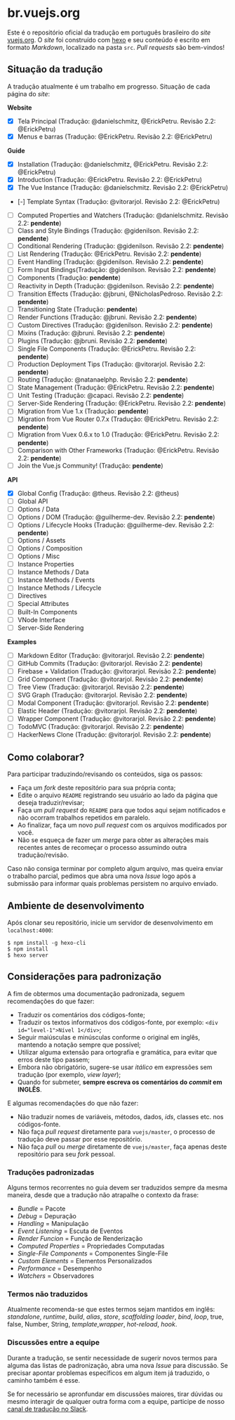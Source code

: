 # br.vuejs.org

Este é o repositório oficial da tradução em português brasileiro do _site_ [vuejs.org](http://www.vuejs.org/). O _site_ foi construído com [hexo](http://hexo.io/) e seu conteúdo é escrito em formato _Markdown_, localizado na pasta `src`. _Pull requests_ são bem-vindos!

## Situação da tradução

A tradução atualmente é um trabalho em progresso. Situação de cada página do _site_:

**Website**
- [x] Tela Principal (Tradução: @danielschmitz, @ErickPetru. Revisão 2.2: @ErickPetru)
- [x] Menus e barras (Tradução: @ErickPetru. Revisão 2.2: @ErickPetru)

**Guide**
- [X] Installation (Tradução: @danielschmitz, @ErickPetru. Revisão 2.2: @ErickPetru)
- [X] Introduction (Tradução: @ErickPetru. Revisão 2.2: @ErickPetru)
- [X] The Vue Instance (Tradução: @danielschmitz. Revisão 2.2: @ErickPetru)
- [-] Template Syntax (Tradução: @vitorarjol. Revisão 2.2: @ErickPetru)
- [ ] Computed Properties and Watchers (Tradução: @danielschmitz. Revisão 2.2: **pendente**)
- [ ] Class and Style Bindings (Tradução: @gidenilson. Revisão 2.2: **pendente**)
- [ ] Conditional Rendering (Tradução: @gidenilson. Revisão 2.2: **pendente**)
- [ ] List Rendering (Tradução: @ErickPetru. Revisão 2.2: **pendente**)
- [ ] Event Handling (Tradução: @gidenilson. Revisão 2.2: **pendente**)
- [ ] Form Input Bindings(Tradução: @gidenilson. Revisão 2.2: **pendente**)
- [ ] Components (Tradução: **pendente**)
- [ ] Reactivity in Depth (Tradução: @gidenilson. Revisão 2.2: **pendente**)
- [ ] Transition Effects (Tradução: @jbruni, @NicholasPedroso. Revisão 2.2: **pendente**)
- [ ] Transitioning State (Tradução: **pendente**)
- [ ] Render Functions (Tradução: @jbruni. Revisão 2.2: **pendente**)
- [ ] Custom Directives (Tradução: @gidenilson. Revisão 2.2: **pendente**)
- [ ] Mixins (Tradução: @jbruni. Revisão 2.2: **pendente**)
- [ ] Plugins (Tradução: @jbruni. Revisão 2.2: **pendente**)
- [ ] Single File Components (Tradução: @ErickPetru. Revisão 2.2: **pendente**)
- [ ] Production Deployment Tips (Tradução: @vitorarjol. Revisão 2.2: **pendente**)
- [ ] Routing (Tradução: @natanaelphp. Revisão 2.2: **pendente**)
- [ ] State Management (Tradução: @ErickPetru. Revisão 2.2: **pendente**)
- [ ] Unit Testing (Tradução: @capaci. Revisão 2.2: **pendente**)
- [ ] Server-Side Rendering (Tradução: @ErickPetru. Revisão 2.2: **pendente**)
- [ ] Migration from Vue 1.x (Tradução: **pendente**)
- [ ] Migration from Vue Router 0.7.x (Tradução: @ErickPetru. Revisão 2.2: **pendente**)
- [ ] Migration from Vuex 0.6.x to 1.0 (Tradução: @ErickPetru. Revisão 2.2: **pendente**)
- [ ] Comparison with Other Frameworks (Tradução: @ErickPetru. Revisão 2.2: **pendente**)
- [ ] Join the Vue.js Community! (Tradução: **pendente**)

**API**
- [x] Global Config (Tradução: @theus. Revisão 2.2: @theus)
- [ ] Global API
- [ ] Options / Data
- [ ] Options / DOM (Tradução: @guilherme-dev. Revisão 2.2: **pendente**)
- [ ] Options / Lifecycle Hooks (Tradução: @guilherme-dev. Revisão 2.2: **pendente**)
- [ ] Options / Assets
- [ ] Options / Composition
- [ ] Options / Misc
- [ ] Instance Properties
- [ ] Instance Methods / Data
- [ ] Instance Methods / Events
- [ ] Instance Methods / Lifecycle
- [ ] Directives
- [ ] Special Attributes
- [ ] Built-In Components
- [ ] VNode Interface
- [ ] Server-Side Rendering

**Examples**
- [ ] Markdown Editor (Tradução: @vitorarjol. Revisão 2.2: **pendente**)
- [ ] GitHub Commits (Tradução: @vitorarjol. Revisão 2.2: **pendente**)
- [ ] Firebase + Validation (Tradução: @vitorarjol. Revisão 2.2: **pendente**)
- [ ] Grid Component (Tradução: @vitorarjol. Revisão 2.2: **pendente**)
- [ ] Tree View (Tradução: @vitorarjol. Revisão 2.2: **pendente**)
- [ ] SVG Graph (Tradução: @vitorarjol. Revisão 2.2: **pendente**)
- [ ] Modal Component (Tradução: @vitorarjol. Revisão 2.2: **pendente**)
- [ ] Elastic Header (Tradução: @vitorarjol. Revisão 2.2: **pendente**)
- [ ] Wrapper Component (Tradução: @vitorarjol. Revisão 2.2: **pendente**)
- [ ] TodoMVC (Tradução: @vitorarjol. Revisão 2.2: **pendente**)
- [ ] HackerNews Clone (Tradução: @vitorarjol. Revisão 2.2: **pendente**)

## Como colaborar?

Para participar traduzindo/revisando os conteúdos, siga os passos:

- Faça um _fork_ deste repositório para sua própria conta;
- Edite o arquivo `README` registrando seu usuário ao lado da página que deseja traduzir/revisar;
- Faça um _pull request_ do `README` para que todos aqui sejam notificados e não ocorram trabalhos repetidos em paralelo.
- Ao finalizar, faça um novo _pull request_ com os arquivos modificados por você.
- Não se esqueça de fazer um _merge_ para obter as alterações mais recentes antes de recomeçar o processo assumindo outra tradução/revisão.

Caso não consiga terminar por completo algum arquivo, mas queira enviar o trabalho parcial, pedimos que abra uma nova _Issue_ logo após a submissão para informar quais problemas persistem no arquivo enviado.

## Ambiente de desenvolvimento

Após clonar seu repositório, inicie um servidor de desenvolvimento em `localhost:4000`:

```
$ npm install -g hexo-cli
$ npm install
$ hexo server
```

## Considerações para padronização

A fim de obtermos uma documentação padronizada, seguem recomendações do que fazer:

- Traduzir os comentários dos códigos-fonte;
- Traduzir os textos informativos dos códigos-fonte, por exemplo: `<div id="level-1">Nível 1</div>`;
- Seguir maiúsculas e minúsculas conforme o original em inglês, mantendo a notação sempre que possível;
- Utilizar alguma extensão para ortografia e gramática, para evitar que erros deste tipo passem;
- Embora não obrigatório, sugere-se usar _itálico_ em expressões sem tradução (por exemplo, _view layer_);
- Quando for submeter, **sempre escreva os comentários do _commit_ em INGLÊS**.

E algumas recomendações do que não fazer:

- Não traduzir nomes de variáveis, métodos, dados, _ids_, classes etc. nos códigos-fonte.
- Não faça _pull request_ diretamente para `vuejs/master`, o processo de tradução deve passar por esse repositório.
- Não faça _pull_ ou _merge_ diretamente de `vuejs/master`, faça apenas deste repositório para seu _fork_ pessoal.

### Traduções padronizadas

Alguns termos recorrentes no guia devem ser traduzidos sempre da mesma maneira, desde que a tradução não atrapalhe o contexto da frase:

- *Bundle* = Pacote
- *Debug* = Depuração
- *Handling* = Manipulação
- *Event Listening* = Escuta de Eventos
- *Render Funcion* = Função de Renderização
- *Computed Properties* = Propriedades Computadas
- *Single-File Components* = Componentes Single-File
- *Custom Elements* = Elementos Personalizados
- *Performance* = Desempenho
- *Watchers* = Observadores

### Termos não traduzidos

Atualmente recomenda-se que estes termos sejam mantidos em inglês: _standalone_, _runtime_, _build_, _alias_, _store_, _scaffolding_ _loader_, _bind_, _loop_, true, false, Number, String, _template_,_wrapper_, _hot-reload_, _hook_.

### Discussões entre a equipe

Durante a tradução, se sentir necessidade de sugerir novos termos para alguma das listas de padronização, abra uma nova _Issue_ para discussão. Se precisar apontar problemas específicos em algum item já traduzido, o caminho também é esse.

Se for necessário se apronfundar em discussões maiores, tirar dúvidas ou mesmo interagir de qualquer outra forma com a equipe, participe de nosso [canal de tradução no Slack](https://vuejs-brasil.slack.com/messages/traducao).

